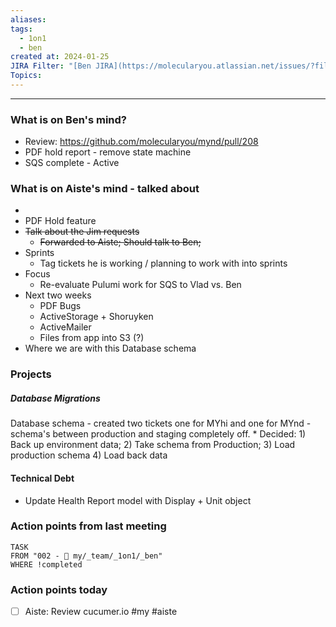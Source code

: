```yaml
---
aliases: 
tags:
  - 1on1
  - ben
created at: 2024-01-25
JIRA Filter: "[Ben JIRA](https://molecularyou.atlassian.net/issues/?filter=10015)"
Topics:
---
```

----
### What is on Ben's mind?

* Review: https://github.com/molecularyou/mynd/pull/208
* PDF hold report - remove state machine
* SQS complete - Active 

### What is on Aiste's mind - talked about



- 
- PDF Hold feature
- ~~Talk about the Jim requests~~
	- ~~Forwarded to Aiste; Should talk to Ben;~~
- Sprints
	- Tag tickets he is working / planning to work with into sprints
- Focus
	- Re-evaluate Pulumi work for SQS to Vlad vs. Ben
- Next two weeks
	- PDF Bugs
	- ActiveStorage + Shoruyken
	- ActiveMailer
	- Files from app into S3 (?)
- Where we are with this Database schema
### Projects
##### Database Migrations
Database schema - created two tickets one for MYhi and one for MYnd - schema's between production and staging completely off.
	* Decided: 1) Back up environment data; 2) Take schema from Production; 3) Load production schema 4) Load back data
#### Technical Debt
* Update Health Report model with Display + Unit object 

### Action points from last meeting
```dataview
TASK 
FROM "002 - 📍 my/_team/_1on1/_ben"
WHERE !completed
```

### Action points today

- [ ] Aiste: Review cucumer.io #my #aiste